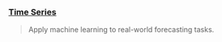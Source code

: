 ### [Time Series](https://www.kaggle.com/learn/time-series)
> Apply machine learning to real-world forecasting tasks.
